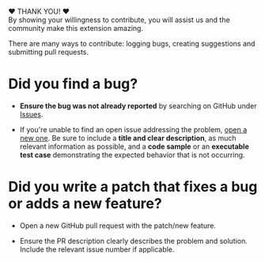 :heart: THANK YOU! :heart:  
By showing your willingness to contribute, you will assist us and the community make this extension amazing.

There are many ways to contribute: logging bugs, creating suggestions and submitting pull requests.

# Did you find a bug?  
- **Ensure the bug was not already reported** by searching on GitHub under [Issues](https://github.com/ALM-Rangers/Visualize-Team-Project-Health-Widgets/issues).

- If you're unable to find an open issue addressing the problem, [open a new one](https://github.com/ALM-Rangers/Visualize-Team-Project-Health-Widgets/issues/new). Be sure to include a **title and clear description**, as much relevant information as possible, and a **code sample** or an **executable test case** demonstrating the expected behavior that is not occurring.


# Did you write a patch that fixes a bug or adds a new feature?  
- Open a new GitHub pull request with the patch/new feature.
  
- Ensure the PR description clearly describes the problem and solution. Include the relevant issue number if applicable.

